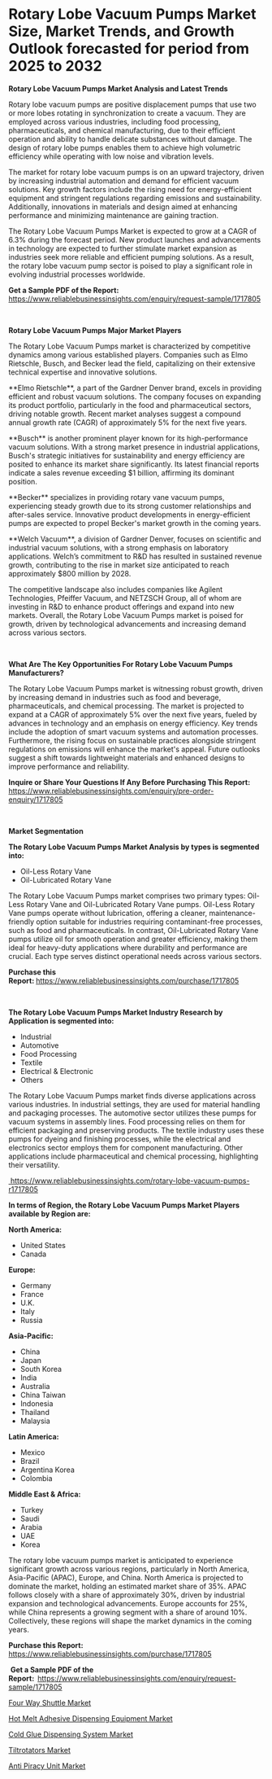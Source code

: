 <p><h1>Rotary Lobe Vacuum Pumps Market Size, Market Trends, and Growth Outlook forecasted for period from 2025 to 2032</h1></p><p><strong>Rotary Lobe Vacuum Pumps Market Analysis and Latest Trends</strong></p>
<p><p>Rotary lobe vacuum pumps are positive displacement pumps that use two or more lobes rotating in synchronization to create a vacuum. They are employed across various industries, including food processing, pharmaceuticals, and chemical manufacturing, due to their efficient operation and ability to handle delicate substances without damage. The design of rotary lobe pumps enables them to achieve high volumetric efficiency while operating with low noise and vibration levels.</p><p>The market for rotary lobe vacuum pumps is on an upward trajectory, driven by increasing industrial automation and demand for efficient vacuum solutions. Key growth factors include the rising need for energy-efficient equipment and stringent regulations regarding emissions and sustainability. Additionally, innovations in materials and design aimed at enhancing performance and minimizing maintenance are gaining traction.</p><p>The Rotary Lobe Vacuum Pumps Market is expected to grow at a CAGR of 6.3% during the forecast period. New product launches and advancements in technology are expected to further stimulate market expansion as industries seek more reliable and efficient pumping solutions. As a result, the rotary lobe vacuum pump sector is poised to play a significant role in evolving industrial processes worldwide.</p></p>
<p><strong>Get a Sample PDF of the Report:&nbsp;</strong> <a href="https://www.reliablebusinessinsights.com/enquiry/request-sample/1717805?utm_campaign=62&utm_medium=2&utm_source=Github&utm_content=ia&utm_term=18022025&utm_id=rotary-lobe-vacuum-pumps">https://www.reliablebusinessinsights.com/enquiry/request-sample/1717805</a></p>
<p>&nbsp;</p>
<p><strong>Rotary Lobe Vacuum Pumps Major Market Players</strong></p>
<p><p>The Rotary Lobe Vacuum Pumps market is characterized by competitive dynamics among various established players. Companies such as Elmo Rietschle, Busch, and Becker lead the field, capitalizing on their extensive technical expertise and innovative solutions. </p><p>**Elmo Rietschle**, a part of the Gardner Denver brand, excels in providing efficient and robust vacuum solutions. The company focuses on expanding its product portfolio, particularly in the food and pharmaceutical sectors, driving notable growth. Recent market analyses suggest a compound annual growth rate (CAGR) of approximately 5% for the next five years.</p><p>**Busch** is another prominent player known for its high-performance vacuum solutions. With a strong market presence in industrial applications, Busch's strategic initiatives for sustainability and energy efficiency are posited to enhance its market share significantly. Its latest financial reports indicate a sales revenue exceeding $1 billion, affirming its dominant position.</p><p>**Becker** specializes in providing rotary vane vacuum pumps, experiencing steady growth due to its strong customer relationships and after-sales service. Innovative product developments in energy-efficient pumps are expected to propel Becker's market growth in the coming years.</p><p>**Welch Vacuum**, a division of Gardner Denver, focuses on scientific and industrial vacuum solutions, with a strong emphasis on laboratory applications. Welch’s commitment to R&D has resulted in sustained revenue growth, contributing to the rise in market size anticipated to reach approximately $800 million by 2028.</p><p>The competitive landscape also includes companies like Agilent Technologies, Pfeiffer Vacuum, and NETZSCH Group, all of whom are investing in R&D to enhance product offerings and expand into new markets. Overall, the Rotary Lobe Vacuum Pumps market is poised for growth, driven by technological advancements and increasing demand across various sectors.</p></p>
<p>&nbsp;</p>
<p><strong>What Are The Key Opportunities For Rotary Lobe Vacuum Pumps Manufacturers?</strong></p>
<p><p>The Rotary Lobe Vacuum Pumps market is witnessing robust growth, driven by increasing demand in industries such as food and beverage, pharmaceuticals, and chemical processing. The market is projected to expand at a CAGR of approximately 5% over the next five years, fueled by advances in technology and an emphasis on energy efficiency. Key trends include the adoption of smart vacuum systems and automation processes. Furthermore, the rising focus on sustainable practices alongside stringent regulations on emissions will enhance the market's appeal. Future outlooks suggest a shift towards lightweight materials and enhanced designs to improve performance and reliability.</p></p>
<p><strong>Inquire or Share Your Questions If Any Before Purchasing This Report:</strong> <a href="https://www.reliablebusinessinsights.com/enquiry/pre-order-enquiry/1717805?utm_campaign=62&utm_medium=2&utm_source=Github&utm_content=ia&utm_term=18022025&utm_id=rotary-lobe-vacuum-pumps">https://www.reliablebusinessinsights.com/enquiry/pre-order-enquiry/1717805</a></p>
<p>&nbsp;</p>
<p><strong>Market Segmentation</strong></p>
<p><strong>The Rotary Lobe Vacuum Pumps Market Analysis by types is segmented into:</strong></p>
<p><ul><li>Oil-Less Rotary Vane</li><li>Oil-Lubricated Rotary Vane</li></ul></p>
<p><p>The Rotary Lobe Vacuum Pumps market comprises two primary types: Oil-Less Rotary Vane and Oil-Lubricated Rotary Vane pumps. Oil-Less Rotary Vane pumps operate without lubrication, offering a cleaner, maintenance-friendly option suitable for industries requiring contaminant-free processes, such as food and pharmaceuticals. In contrast, Oil-Lubricated Rotary Vane pumps utilize oil for smooth operation and greater efficiency, making them ideal for heavy-duty applications where durability and performance are crucial. Each type serves distinct operational needs across various sectors.</p></p>
<p><strong>Purchase this Report:&nbsp;</strong><a href="https://www.reliablebusinessinsights.com/purchase/1717805?utm_campaign=62&utm_medium=2&utm_source=Github&utm_content=ia&utm_term=18022025&utm_id=rotary-lobe-vacuum-pumps">https://www.reliablebusinessinsights.com/purchase/1717805</a></p>
<p>&nbsp;</p>
<p><strong>The Rotary Lobe Vacuum Pumps Market Industry Research by Application is segmented into:</strong></p>
<p><ul><li>Industrial</li><li>Automotive</li><li>Food Processing</li><li>Textile</li><li>Electrical & Electronic</li><li>Others</li></ul></p>
<p><p>The Rotary Lobe Vacuum Pumps market finds diverse applications across various industries. In industrial settings, they are used for material handling and packaging processes. The automotive sector utilizes these pumps for vacuum systems in assembly lines. Food processing relies on them for efficient packaging and preserving products. The textile industry uses these pumps for dyeing and finishing processes, while the electrical and electronics sector employs them for component manufacturing. Other applications include pharmaceutical and chemical processing, highlighting their versatility.</p></p>
<p><a href="https://www.reliablebusinessinsights.com/rotary-lobe-vacuum-pumps-r1717805?utm_campaign=62&utm_medium=2&utm_source=Github&utm_content=ia&utm_term=18022025&utm_id=rotary-lobe-vacuum-pumps">&nbsp;https://www.reliablebusinessinsights.com/rotary-lobe-vacuum-pumps-r1717805</a></p>
<p><strong>In terms of Region, the Rotary Lobe Vacuum Pumps Market Players available by Region are:</strong></p>
<p>
    <p> <strong> North America: </strong>
        <ul>
            <li>United States</li>
            <li>Canada</li>
        </ul>
        </p> 
    <p> <strong> Europe: </strong>
        <ul>
            <li>Germany</li>
            <li>France</li>
            <li>U.K.</li>
            <li>Italy</li>
            <li>Russia</li>
        </ul>
        </p> 
    <p> <strong> Asia-Pacific: </strong>
        <ul>
            <li>China</li>
            <li>Japan</li>
            <li>South Korea</li>
            <li>India</li>
            <li>Australia</li>
            <li>China Taiwan</li>
            <li>Indonesia</li>
            <li>Thailand</li>
            <li>Malaysia</li>
        </ul>
        </p> 
    <p> <strong> Latin America: </strong>
        <ul>
            <li>Mexico</li>
            <li>Brazil</li>
            <li>Argentina Korea</li>
            <li>Colombia</li>
        </ul>
        </p> 
    <p> <strong> Middle East & Africa: </strong>
        <ul>
            <li>Turkey</li>
            <li>Saudi</li>
            <li>Arabia</li>
            <li>UAE</li>
            <li>Korea</li>
        </ul>
    </p>
    </p>
<p><p>The rotary lobe vacuum pumps market is anticipated to experience significant growth across various regions, particularly in North America, Asia-Pacific (APAC), Europe, and China. North America is projected to dominate the market, holding an estimated market share of 35%. APAC follows closely with a share of approximately 30%, driven by industrial expansion and technological advancements. Europe accounts for 25%, while China represents a growing segment with a share of around 10%. Collectively, these regions will shape the market dynamics in the coming years.</p></p>
<p><strong>Purchase this Report: </strong><a href="https://www.reliablebusinessinsights.com/purchase/1717805?utm_campaign=62&utm_medium=2&utm_source=Github&utm_content=ia&utm_term=18022025&utm_id=rotary-lobe-vacuum-pumps">https://www.reliablebusinessinsights.com/purchase/1717805</a></p>
<p>&nbsp;<strong>Get a Sample PDF of the Report:&nbsp;&nbsp;</strong><a href="https://www.reliablebusinessinsights.com/enquiry/request-sample/1717805?utm_campaign=62&utm_medium=2&utm_source=Github&utm_content=ia&utm_term=18022025&utm_id=rotary-lobe-vacuum-pumps">https://www.reliablebusinessinsights.com/enquiry/request-sample/1717805</a></p>
<p><strong></strong></p>
<p><p><a href="https://github.com/feeqahrndz/Market-Research-Report-List-1/blob/main/four-way-shuttle-market.md?utm_campaign=62&utm_medium=2&utm_source=Github&utm_content=ia&utm_term=18022025&utm_id=rotary-lobe-vacuum-pumps">Four Way Shuttle Market</a></p><p><a href="https://github.com/taxyevgwlle/Market-Research-Report-List-1/blob/main/hot-melt-adhesive-dispensing-equipment-market.md?utm_campaign=62&utm_medium=2&utm_source=Github&utm_content=ia&utm_term=18022025&utm_id=rotary-lobe-vacuum-pumps">Hot Melt Adhesive Dispensing Equipment Market</a></p><p><a href="https://github.com/kaqiewan/Market-Research-Report-List-1/blob/main/cold-glue-dispensing-system-market.md?utm_campaign=62&utm_medium=2&utm_source=Github&utm_content=ia&utm_term=18022025&utm_id=rotary-lobe-vacuum-pumps">Cold Glue Dispensing System Market</a></p><p><a href="https://github.com/elodielamto06/Market-Research-Report-List-1/blob/main/tiltrotators-market.md?utm_campaign=62&utm_medium=2&utm_source=Github&utm_content=ia&utm_term=18022025&utm_id=rotary-lobe-vacuum-pumps">Tiltrotators Market</a></p><p><a href="https://github.com/donkalucine10/Market-Research-Report-List-1/blob/main/anti-piracy-unit-market.md?utm_campaign=62&utm_medium=2&utm_source=Github&utm_content=ia&utm_term=18022025&utm_id=rotary-lobe-vacuum-pumps">Anti Piracy Unit Market</a></p></p>